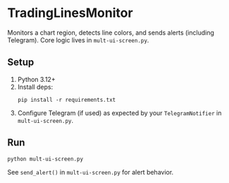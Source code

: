 # TradingLinesMonitor

Monitors a chart region, detects line colors, and sends alerts (including Telegram). Core logic lives in `mult-ui-screen.py`.

## Setup

1. Python 3.12+
2. Install deps:
   ```
   pip install -r requirements.txt
   ```
3. Configure Telegram (if used) as expected by your `TelegramNotifier` in `mult-ui-screen.py`.

## Run

```
python mult-ui-screen.py
```

See `send_alert()` in `mult-ui-screen.py` for alert behavior.
